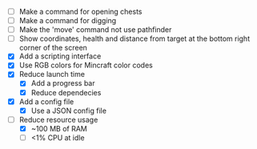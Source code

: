 * [ ] Make a command for opening chests
* [ ] Make a command for digging
* [ ] Make the 'move' command not use pathfinder
* [ ] Show coordinates, health and distance from target at the bottom right corner of the screen
* [X] Add a scripting interface
* [X] Use RGB colors for Mincraft color codes
* [X] Reduce launch time
  * [X] Add a progress bar
  * [X] Reduce dependecies
* [X] Add a config file
  * [X] Use a JSON config file
* [ ] Reduce resource usage
  * [X] ~100 MB of RAM
  * [ ] <1% CPU at idle
